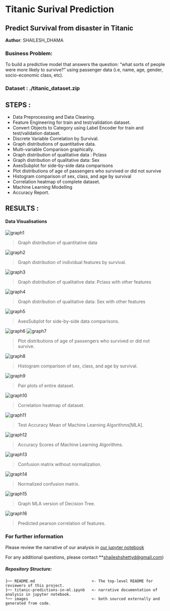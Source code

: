 # Titanic Surival Prediction
## Predict Survival from disaster in Titanic

**Author**: SHAILESH_DHAMA

### Business Problem:

To build a predictive model that answers the question: “what sorts of people were more likely to survive?” using passenger data 
(i.e, name, age, gender, socio-economic class, etc).

### Dataset : ./titanic_dataset.zip

## STEPS :

- Data Preprocessing and Data Cleaning.
- Feature Engineering for train and test/validation dataset.
- Convert Objects to Category using Label Encoder for train and test/validation dataset.
- Discrete Variable Correlation by Survival.
- Graph distributions of quantitative data.
- Multi-variable Comparison graphically.
- Graph distribution of qualitative data : Pclass
- Graph distribution of qualitative data: Sex
- AxesSubplot for side-by-side data comparisons
- Plot distributions of age of passengers who survived or did not survive
- Histogram comparison of sex, class, and age by survival
- Correlation heatmap of complete dataset.
- Machine Learning Modelling
- Accuracy Report.

## RESULTS :

#### Data Visualisations

![graph1](./TITANIC03.png)
> Graph distribution of quantitative data

![graph2](./TITANIC02.png)
> Graph distribution of individual features by survival.

![graph3](./TITANIC01.png)
> Graph distribution of qualitative data: Pclass with other features

![graph4](./TITANIC0.png)
> Graph distribution of qualitative data: Sex with other features

![graph5](./TITANIC1.png)
> AxesSubplot for side-by-side data comparisons.

![graph6](./TITANIC21.png)
![graph7](./TITANIC2.png)
> Plot distributions of age of passengers who survived or did not survive.

![graph8](./TITANIC3.png)
> Histogram comparison of sex, class, and age by survival.

![graph9](./TITANIC4.png)
> Pair plots of entire dataset.

![graph10](./TITANIC5.png)
> Correlation heatmap of dataset.

![graph11](./TITANIC6.PNG)
> Test Accuracy Mean of Machine Learning Algorithms[MLA].

![graph12](./TITANIC7.png)
> Accuracy Scores of Machine Learning Algorithms.

![graph13](./TITANIC8.png)
> Confusion matrix without normalization.

![graph14](./TITANIC81.png)
> Normalized confusion matrix. 

![graph15](./TITANIC9.svg)
> Graph MLA version of Decision Tree. 

![graph16](./TITANIC10.png)
> Predicted pearson correlation of features.

### For further information

Please review the narrative of our analysis in [our jupyter notebook](./titanic-predictions-in-ml.ipynb)

For any additional questions, please contact **shaileshshettyd@gmail.com)

##### Repository Structure:

```
├── README.md                         <- The top-level README for reviewers of this project.
├── titanic-predictions-in-ml.ipynb   <- narrative documentation of analysis in jupyter notebook.
└── images                            <- both sourced externally and generated from code.
```
